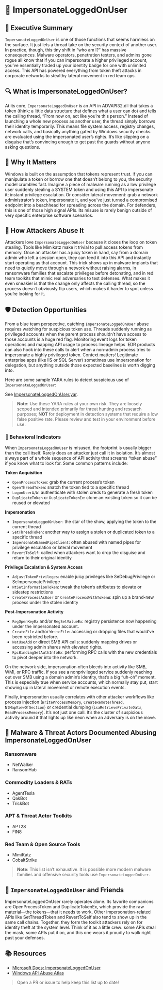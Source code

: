 # 👤 ImpersonateLoggedOnUser

## 🚀 Executive Summary
`ImpersonateLoggedOnUser` is one of those functions that seems harmless on the surface. It just lets a thread take on the security context of another user. In practice, though, this tiny shift in “who am I?” has massive consequences. Malware operators, penetration testers, and admins gone rogue all know that if you can impersonate a higher privileged account, you’ve essentially traded up your identity badge for one with unlimited access. This API has powered everything from token theft attacks in corporate networks to stealthy lateral movement in red team ops.

## 🔍 What is ImpersonateLoggedOnUser?
At its core, `ImpersonateLoggedOnUser` is an API in ADVAPI32.dll that takes a token (think: a little data structure that defines what a user can do) and tells the calling thread, “From now on, act like you’re this person.” Instead of launching a whole new process as another user, the thread simply borrows their identity temporarily. This means file system access, registry changes, network calls, and basically anything gated by Windows security checks are evaluated using the impersonated user’s rights. It’s like slipping on a disguise that’s convincing enough to get past the guards without anyone asking questions.

## 🚩 Why It Matters
Windows is built on the assumption that tokens represent trust. If you can manipulate a token or borrow one that doesn’t belong to you, the security model crumbles fast. Imagine a piece of malware running as a low privilege user suddenly stealing a SYSTEM token and using this API to impersonate it; instant privilege escalation. Or consider lateral movement: grab a network administrator’s token, impersonate it, and you’ve just turned a compromised endpoint into a beachhead for spreading across the domain. For defenders, this is one of those high signal APIs. Its misuse is rarely benign outside of very specific enterprise software scenarios.

## 🧬 How Attackers Abuse It
Attackers love `ImpersonateLoggedOnUser` because it closes the loop on token stealing. Tools like Mimikatz make it trivial to pull access tokens from memory. Once an attacker has a juicy token in hand, say from a domain admin who left a session open, they can feed it into this API and instantly start operating as that account. This trick shows up in malware implants that need to quietly move through a network without raising alarms, in ransomware families that escalate privileges before detonating, and in red team toolkits that mimic real adversaries to test defenses. What makes it even sneakier is that the change only affects the calling thread, so the process doesn’t obviously flip users, which makes it harder to spot unless you’re looking for it.

## 🛡️ Detection Opportunities
From a blue team perspective, catching `ImpersonateLoggedOnUser` abuse requires watching for suspicious token use. Threads suddenly running as privileged accounts when the parent process shouldn’t have access to those accounts is a huge red flag. Monitoring event logs for token operations and mapping API usage to process lineage helps. EDR products can also hook into these calls to alert when a non-admin process tries to impersonate a highly privileged token. Context matters! Legitimate enterprise apps (like IIS or SQL Server) sometimes use impersonation for delegation, but anything outside those expected baselines is worth digging into.

Here are some sample YARA rules to detect suspicious use of `ImpersonateLoggedOnUser`:

See [ImpersonateLoggedOnUser.yar](./ImpersonateLoggedOnUser.yar).

> **Note:** Use these YARA rules at your own risk. They are loosely scoped and intended primarily for threat hunting and research purposes; **NOT** for deployment in detection systems that require a low false positive rate. Please review and test in your environment before use.

### 🐾 Behavioral Indicators
When `ImpersonateLoggedOnUser` is misused, the footprint is usually bigger than the call itself. Rarely does an attacker just call it in isolation. It’s almost always part of a whole sequence of API activity that screams “token abuse” if you know what to look for. Some common patterns include:

**Token Acquisition**
 - `OpenProcessToken`: grab the current process’s token
 - `OpenThreadToken`: snatch the token tied to a specific thread
 - `LogonUserA/W`: authenticate with stolen creds to generate a fresh token
 - `DuplicateToken` or `DuplicateTokenEx`: clone an existing token so it can be reused or elevated

**Impersonation**
 - `ImpersonateLoggedOnUser`: the star of the show, applying the token to the current thread
 - `SetThreadToken`: another way to assign a stolen or duplicated token to a specific thread
 - `ImpersonateNamedPipeClient`: often abused with named pipes for privilege escalation or lateral movement
 - `RevertToSelf`: called when attackers want to drop the disguise and return to their original identity

**Privilege Escalation & System Access**
 - `AdjustTokenPrivileges`: enable juicy privileges like SeDebugPrivilege or SeImpersonatePrivilege
 - `NtSetInformationToken`: tweak the token’s attributes to elevate or sidestep restrictions
 - `CreateProcessAsUser` or `CreateProcessWithTokenW`: spin up a brand-new process under the stolen identity

**Post-Impersonation Activity**
 - `RegOpenKeyEx` and/or `RegSetValueEx`: registry persistence now happening under the impersonated account.
 - `CreateFile` and/or `WriteFile`: accessing or dropping files that would’ve been restricted before.
 - `NetUseAdd` or direct SMB API calls: suddenly mapping drives or accessing admin shares with elevated rights.
 - `RpcBindingSetAuthInfoEx`: performing RPC calls with the new credentials to pivot deeper into the network.

On the network side, impersonation often bleeds into activity like SMB, WMI, or RPC traffic. If you see a nonprivileged service suddenly reaching out over SMB using a domain admin’s identity, that’s a big “uh-oh” moment. This is especially true when service accounts, which normally stay put, start showing up in lateral movement or remote execution events.

Finally, impersonation usually correlates with other attacker workflows like process injection (`WriteProcessMemory`, `CreateRemoteThread`, `NtMapViewOfSection`) or credential dumping (`LsaRetrievePrivateData`, `ReadProcessMemory`). It’s not just one call. It’s the cluster of suspicious activity around it that lights up like neon when an adversary is on the move.

## 🦠 Malware & Threat Actors Documented Abusing ImpersonateLoggedOnUser

### **Ransomware**
 - NetWalker
 - RansomHub

### **Commodity Loaders & RATs**
 - AgentTesla
 - QakBot
 - TrickBot

### **APT & Threat Actor Toolkits**
 - APT28
 - FIN8

### **Red Team & Open Source Tools**
 - MimiKatz
 - CobaltStrike

> **Note:** This list isn’t exhaustive. It is possible more modern malware families and offensive security tools use `ImpersonateLoggedOnUser`.

## 🧵 `ImpersonateLoggedOnUser` and Friends
ImpersonateLoggedOnUser rarely operates alone. Its favorite companions are OpenProcessToken and DuplicateTokenEx, which provide the raw material—the tokens—that it needs to work. Other impersonation-related APIs like SetThreadToken and RevertToSelf also tend to show up in the same call chains. Together, they form the toolkit attackers rely on for identity theft at the system level. Think of it as a little crew: some APIs steal the mask, some APIs put it on, and this one wears it proudly to walk right past your defenses.

## 📚 Resources
- [Microsoft Docs: ImpersonateLoggedOnUser](https://learn.microsoft.com/en-us/windows/win32/api/securitybaseapi/nf-securitybaseapi-impersonateloggedonuser)
- [Windows API Abuse Atlas](https://github.com/danafaye/WindowsAPIAbuseAtlas)

> Open a PR or issue to help keep this list up to date!